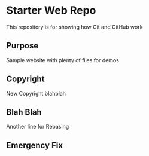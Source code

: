 # Starter Web Repo

This repository is for showing how Git and GitHub work

## Purpose

Sample website with plenty of files for demos

## Copyright

New Copyright blahblah

## Blah Blah
 Another line for Rebasing

## Emergency Fix
